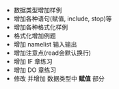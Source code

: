 - 数据类型增加样例
- 增加各种语句(赋值, include, stop)等
- 增加各种格式化样例
- 格式化增加例题
- 增加 namelist 输入输出
- 增加注意点(read会默认换行)
- 增加 IF 章练习
- 增加 DO 章练习
- 修改 并增加 数据类型中 **赋值** 部分
